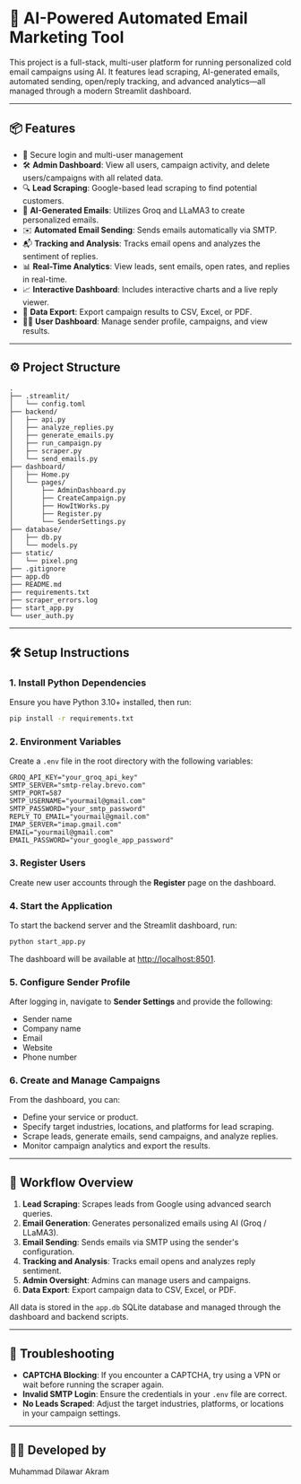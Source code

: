 # 🤖 AI-Powered Automated Email Marketing Tool

This project is a full-stack, multi-user platform for running personalized cold email campaigns using AI. It features lead scraping, AI-generated emails, automated sending, open/reply tracking, and advanced analytics—all managed through a modern Streamlit dashboard.

---

## 📦 Features

- 🔐 Secure login and multi-user management
- 🛠️ **Admin Dashboard**: View all users, campaign activity, and delete users/campaigns with all related data.
- 🔍 **Lead Scraping**: Google-based lead scraping to find potential customers.
- 🧠 **AI-Generated Emails**: Utilizes Groq and LLaMA3 to create personalized emails.
- ✉️ **Automated Email Sending**: Sends emails automatically via SMTP.
- 📬 **Tracking and Analysis**: Tracks email opens and analyzes the sentiment of replies.
- 📊 **Real-Time Analytics**: View leads, sent emails, open rates, and replies in real-time.
- 📈 **Interactive Dashboard**: Includes interactive charts and a live reply viewer.
- 📂 **Data Export**: Export campaign results to CSV, Excel, or PDF.
- 🧑‍💻 **User Dashboard**: Manage sender profile, campaigns, and view results.

---

## ⚙️ Project Structure

```
.
├── .streamlit/
│   └── config.toml
├── backend/
│   ├── api.py
│   ├── analyze_replies.py
│   ├── generate_emails.py
│   ├── run_campaign.py
│   ├── scraper.py
│   └── send_emails.py
├── dashboard/
│   ├── Home.py
│   └── pages/
│       ├── AdminDashboard.py
│       ├── CreateCampaign.py
│       ├── HowItWorks.py
│       ├── Register.py
│       └── SenderSettings.py
├── database/
│   ├── db.py
│   └── models.py
├── static/
│   └── pixel.png
├── .gitignore
├── app.db
├── README.md
├── requirements.txt
├── scraper_errors.log
├── start_app.py
└── user_auth.py
```

---

## 🛠️ Setup Instructions

### 1. Install Python Dependencies

Ensure you have Python 3.10+ installed, then run:

```bash
pip install -r requirements.txt
```

### 2. Environment Variables

Create a `.env` file in the root directory with the following variables:

```
GROQ_API_KEY="your_groq_api_key"
SMTP_SERVER="smtp-relay.brevo.com"
SMTP_PORT=587
SMTP_USERNAME="yourmail@gmail.com"
SMTP_PASSWORD="your_smtp_password"
REPLY_TO_EMAIL="yourmail@gmail.com"
IMAP_SERVER="imap.gmail.com"
EMAIL="yourmail@gmail.com"
EMAIL_PASSWORD="your_google_app_password"
```

### 3. Register Users

Create new user accounts through the **Register** page on the dashboard.

### 4. Start the Application

To start the backend server and the Streamlit dashboard, run:

```bash
python start_app.py
```

The dashboard will be available at [http://localhost:8501](http://localhost:8501).

### 5. Configure Sender Profile

After logging in, navigate to **Sender Settings** and provide the following:
- Sender name
- Company name
- Email
- Website
- Phone number

### 6. Create and Manage Campaigns

From the dashboard, you can:
- Define your service or product.
- Specify target industries, locations, and platforms for lead scraping.
- Scrape leads, generate emails, send campaigns, and analyze replies.
- Monitor campaign analytics and export the results.

---

## 🚀 Workflow Overview

1.  **Lead Scraping**: Scrapes leads from Google using advanced search queries.
2.  **Email Generation**: Generates personalized emails using AI (Groq / LLaMA3).
3.  **Email Sending**: Sends emails via SMTP using the sender's configuration.
4.  **Tracking and Analysis**: Tracks email opens and analyzes reply sentiment.
5.  **Admin Oversight**: Admins can manage users and campaigns.
6.  **Data Export**: Export campaign data to CSV, Excel, or PDF.

All data is stored in the `app.db` SQLite database and managed through the dashboard and backend scripts.

---

## 🧯 Troubleshooting

- **CAPTCHA Blocking**: If you encounter a CAPTCHA, try using a VPN or wait before running the scraper again.
- **Invalid SMTP Login**: Ensure the credentials in your `.env` file are correct.
- **No Leads Scraped**: Adjust the target industries, platforms, or locations in your campaign settings.

---

## 👨‍💻 Developed by

Muhammad Dilawar Akram